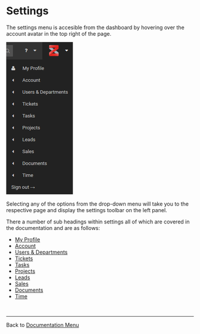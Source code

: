 # Settings

The settings menu is accesible from the dashboard by hovering over the account avatar in the top right of the page.

![settings00](/images/settings/settings00.png "Settings Menu")

Selecting any of the options from the drop-down menu will take you to the respective page and display the settings toolbar on the left panel.

There a number of sub headings within settings all of which are covered in the documentation and are as follows:

* [My Profile](?file=settings/My%20Profile.md)
* [Account](?file=settings/Account%20Settings.md)
* [Users & Departments](?file=settings/Users%20Departments.md)
* [Tickets](?file=settings/Ticket%20Settings.md)
* [Tasks](?file=settings/Task%20Settings.md)
* [Projects](?file=settings/Project%20Settings.md)
* [Leads](?file=settings/Lead%20Settings.md)
* [Sales](?file=settings/Sales%20Settings.md)
* [Documents](?file=settings/Document%20Settings.md)
* [Time](?file=settings/Time%20Settings.md)

&nbsp;

-------------------------------------------
Back to [Documentation Menu](?file=Index.md)